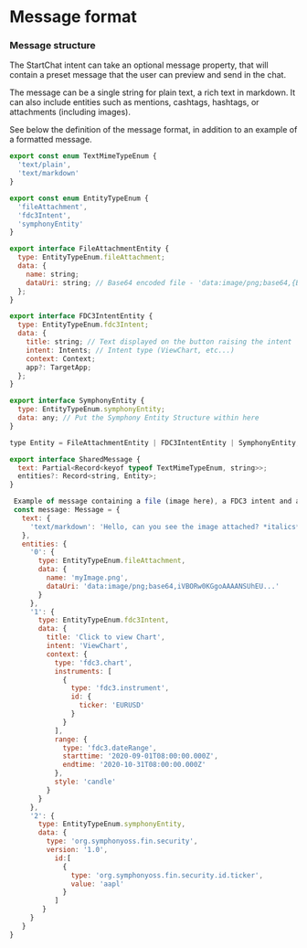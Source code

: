 # Message format

### **Message structure**

The StartChat intent can take an optional message property, that will contain a preset message that the user can preview and send in the chat.

The message can be a single string for plain text, a rich text in markdown. It can also include entities such as mentions, cashtags, hashtags, or attachments (including images).

See below the definition of the message format, in addition to an example of a formatted message.

```javascript
export const enum TextMimeTypeEnum {
  'text/plain',
  'text/markdown'
}

export const enum EntityTypeEnum {
  'fileAttachment',
  'fdc3Intent',
  'symphonyEntity'
}

export interface FileAttachmentEntity {
  type: EntityTypeEnum.fileAttachment;
  data: {
    name: string;
    dataUri: string; // Base64 encoded file - 'data:image/png;base64,{BASE64_DATA}';
  };
}

export interface FDC3IntentEntity {
  type: EntityTypeEnum.fdc3Intent;
  data: {
    title: string; // Text displayed on the button raising the intent
    intent: Intents; // Intent type (ViewChart, etc...)
    context: Context;
    app?: TargetApp;
  };
}

export interface SymphonyEntity {
  type: EntityTypeEnum.symphonyEntity;
  data: any; // Put the Symphony Entity Structure within here
}

type Entity = FileAttachmentEntity | FDC3IntentEntity | SymphonyEntity;

export interface SharedMessage {
  text: Partial<Record<keyof typeof TextMimeTypeEnum, string>>;
  entities?: Record<string, Entity>;
}
```

```javascript
 Example of message containing a file (image here), a FDC3 intent and a custom entity
 const message: Message = {
   text: {
     'text/markdown': 'Hello, can you see the image attached? *italics* **bold**'
   },
   entities: {
     '0': {
       type: EntityTypeEnum.fileAttachment,
       data: {
         name: 'myImage.png',
         dataUri: 'data:image/png;base64,iVBORw0KGgoAAAANSUhEU...'
       }
     },
     '1': {
       type: EntityTypeEnum.fdc3Intent,
       data: {
         title: 'Click to view Chart',
         intent: 'ViewChart',
         context: {
           type: 'fdc3.chart',
           instruments: [
             {
               type: 'fdc3.instrument',
               id: {
                 ticker: 'EURUSD'
               }
             }
           ],
           range: {
             type: 'fdc3.dateRange',
             starttime: '2020-09-01T08:00:00.000Z',
             endtime: '2020-10-31T08:00:00.000Z'
           },
           style: 'candle'
         }
       }
     },
     '2': {
       type: EntityTypeEnum.symphonyEntity,
       data: {
         type: 'org.symphonyoss.fin.security',
         version: '1.0',
           id:[
             {
               type: 'org.symphonyoss.fin.security.id.ticker',
               value: 'aapl'
             }
           ]
        }
     }
   }
}
```
